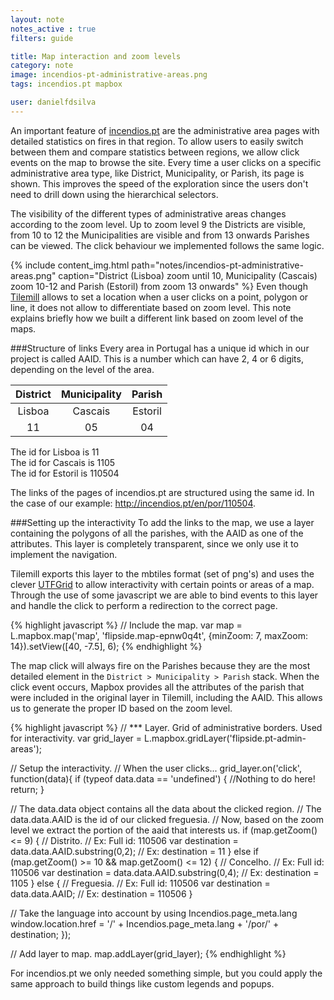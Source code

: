 ```yaml
---
layout: note
notes_active : true
filters: guide

title: Map interaction and zoom levels
category: note
image: incendios-pt-administrative-areas.png
tags: incendios.pt mapbox

user: danielfdsilva
---
```


An important feature of [incendios.pt](http://incendios.pt) are the administrative area pages with detailed statistics on fires in that region. To allow users to easily switch between them and compare statistics between regions, we allow click events on the map to browse the site. Every time a user clicks on a specific administrative area type, like District, Municipality, or Parish, its page is shown. This improves the speed of the exploration since the users don't need to drill down using the hierarchical selectors.

The visibility of the different types of administrative areas changes according to the zoom level. Up to zoom level 9 the Districts are visible, from 10 to 12 the Municipalities are visible and from 13 onwards Parishes can be viewed. The click behaviour we implemented follows the same logic. 

{% include content_img.html path="notes/incendios-pt-administrative-areas.png" caption="District (Lisboa) zoom until 10, Municipality (Cascais) zoom 10-12 and Parish (Estoril) from zoom 13 onwards" %}
Even though [Tilemill](http://www.tilemill.com) allows to set a location when a user clicks on a point, polygon or line, it does not allow to differentiate based on zoom level. This note explains briefly how we built a different link based on zoom level of the maps.

###Structure of links
Every area in Portugal has a unique id which in our project is called AAID. This is a number which can have 2, 4 or 6 digits, depending on the level of the area.

| District  |  Municipality  |  Parish  |
|:---------:|:--------------:|:--------:|
|  Lisboa   |    Cascais     |  Estoril |
|    11     |      05        |    04    |

The id for Lisboa is 11  
The id for Cascais is 1105  
The id for Estoril is 110504  

The links of the pages of incendios.pt are structured using the same id. In the case of our example: http://incendios.pt/en/por/110504.

###Setting up the interactivity
To add the links to the map, we use a layer containing the polygons of all the parishes, with the AAID as one of the attributes. This layer is completely transparent, since we only use it to implement the navigation.  

Tilemill exports this layer to the mbtiles format (set of png's) and uses the clever [UTFGrid](http://www.mapbox.com/developers/utfgrid/) to allow interactivity with certain points or areas of a map.
Through the use of some javascript we are able to bind events to this layer and handle the click to perform a redirection to the correct page. 

{% highlight javascript %}
// Include the map.
var map = L.mapbox.map('map', 'flipside.map-epnw0q4t', {minZoom: 7, maxZoom: 14}).setView([40, -7.5], 6);
{% endhighlight %}


The map click will always fire on the Parishes because they are the most detailed element in the ```District > Municipality > Parish``` stack. When the click event occurs, Mapbox provides all the attributes of the parish that were included in the original layer in Tilemill, including the AAID. This allows us to generate the proper ID based on the zoom level.

{% highlight javascript %}
// *** Layer. Grid of administrative borders. Used for interactivity.
var grid_layer = L.mapbox.gridLayer('flipside.pt-admin-areas');

// Setup the interactivity.
// When the user clicks...
grid_layer.on('click', function(data){
  if (typeof data.data == 'undefined') {
    //Nothing to do here!
    return;
  }

  // The data.data object contains all the data about the clicked region.
  // The data.data.AAID is the id of our clicked freguesia.
  // Now, based on the zoom level we extract the portion of the aaid that interests us.
  if (map.getZoom() <= 9) {
    // Distrito.
    // Ex: Full id: 110506
    var destination = data.data.AAID.substring(0,2);
    // Ex: destination = 11
  }
  else if (map.getZoom() >= 10 && map.getZoom() <= 12) {
    // Concelho.
    // Ex: Full id: 110506
    var destination = data.data.AAID.substring(0,4);
    // Ex: destination = 1105
  }
  else {
    // Freguesia.
    // Ex: Full id: 110506
    var destination = data.data.AAID;
    // Ex: destination = 110506
  }

  // Take the language into account by using Incendios.page_meta.lang
  window.location.href = '/' + Incendios.page_meta.lang + '/por/' + destination;
});

// Add layer to map.
map.addLayer(grid_layer);
{% endhighlight %}

For incendios.pt we only needed something simple, but you could apply the same approach to build things like custom legends and popups.